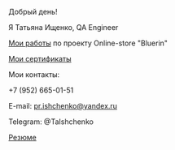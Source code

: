 Добрый день!

Я Татьяна Ищенко, QA Engineer

[Мои работы](https://drive.google.com/drive/folders/1EFRnvTGC_VIvXN6Hy1_miET_qazmCD5o?usp=sharing) по проекту Online-store "Bluerin"

[Мои сертификаты](https://drive.google.com/drive/folders/1MPX0NHpr6Rjj18QeqNlvKX_E9IgZ7bty?usp=sharing)

Мои контакты:

+7 (952) 665-01-51

E-mail: pr.ishchenko@yandex.ru

Telegram: @TaIshchenko

[Резюме](https://drive.google.com/file/d/1VrLJO5lTjtGxnjr9dPbu_82JE4nejwJY/view?usp=sharing)


